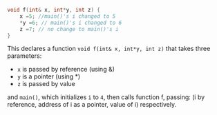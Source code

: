 ```c++
void f(int& x, int*y, int z) {
	x =5; //main()'s i changed to 5
	*y =6; // main()'s i changed to 6
	z =7; // no change to main()'s i
}
```

This declares a function `void f(int& x, int*y, int z)` that takes three parameters:
- `x` is passed by reference (using &)
- `y` is a pointer (using \*)
- `z` is passed by value

and `main()`, which initializes `i` to `4`, then calls function f, passing: (i by reference, address of i as a pointer, value of i) respectively.
